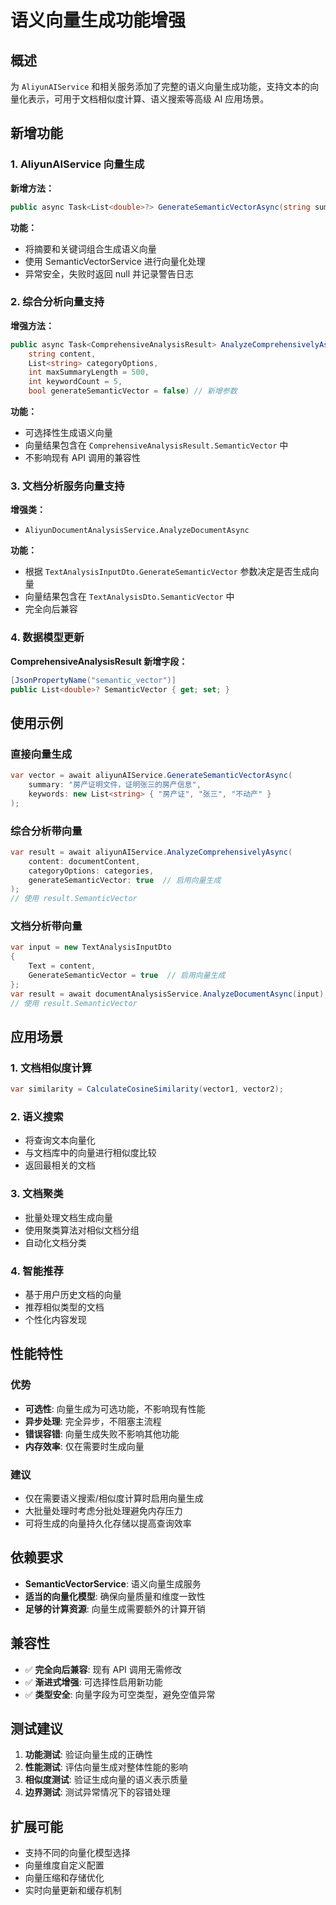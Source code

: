 # 语义向量生成功能增强

## 概述

为 `AliyunAIService` 和相关服务添加了完整的语义向量生成功能，支持文本的向量化表示，可用于文档相似度计算、语义搜索等高级 AI 应用场景。

## 新增功能

### 1. AliyunAIService 向量生成

**新增方法：**

```csharp
public async Task<List<double>?> GenerateSemanticVectorAsync(string summary, List<string> keywords)
```

**功能：**

-   将摘要和关键词组合生成语义向量
-   使用 SemanticVectorService 进行向量化处理
-   异常安全，失败时返回 null 并记录警告日志

### 2. 综合分析向量支持

**增强方法：**

```csharp
public async Task<ComprehensiveAnalysisResult> AnalyzeComprehensivelyAsync(
    string content,
    List<string> categoryOptions,
    int maxSummaryLength = 500,
    int keywordCount = 5,
    bool generateSemanticVector = false) // 新增参数
```

**功能：**

-   可选择性生成语义向量
-   向量结果包含在 `ComprehensiveAnalysisResult.SemanticVector` 中
-   不影响现有 API 调用的兼容性

### 3. 文档分析服务向量支持

**增强类：**

-   `AliyunDocumentAnalysisService.AnalyzeDocumentAsync`

**功能：**

-   根据 `TextAnalysisInputDto.GenerateSemanticVector` 参数决定是否生成向量
-   向量结果包含在 `TextAnalysisDto.SemanticVector` 中
-   完全向后兼容

### 4. 数据模型更新

**ComprehensiveAnalysisResult 新增字段：**

```csharp
[JsonPropertyName("semantic_vector")]
public List<double>? SemanticVector { get; set; }
```

## 使用示例

### 直接向量生成

```csharp
var vector = await aliyunAIService.GenerateSemanticVectorAsync(
    summary: "房产证明文件，证明张三的房产信息",
    keywords: new List<string> { "房产证", "张三", "不动产" }
);
```

### 综合分析带向量

```csharp
var result = await aliyunAIService.AnalyzeComprehensivelyAsync(
    content: documentContent,
    categoryOptions: categories,
    generateSemanticVector: true  // 启用向量生成
);
// 使用 result.SemanticVector
```

### 文档分析带向量

```csharp
var input = new TextAnalysisInputDto
{
    Text = content,
    GenerateSemanticVector = true  // 启用向量生成
};
var result = await documentAnalysisService.AnalyzeDocumentAsync(input);
// 使用 result.SemanticVector
```

## 应用场景

### 1. 文档相似度计算

```csharp
var similarity = CalculateCosineSimilarity(vector1, vector2);
```

### 2. 语义搜索

-   将查询文本向量化
-   与文档库中的向量进行相似度比较
-   返回最相关的文档

### 3. 文档聚类

-   批量处理文档生成向量
-   使用聚类算法对相似文档分组
-   自动化文档分类

### 4. 智能推荐

-   基于用户历史文档的向量
-   推荐相似类型的文档
-   个性化内容发现

## 性能特性

### 优势

-   **可选性**: 向量生成为可选功能，不影响现有性能
-   **异步处理**: 完全异步，不阻塞主流程
-   **错误容错**: 向量生成失败不影响其他功能
-   **内存效率**: 仅在需要时生成向量

### 建议

-   仅在需要语义搜索/相似度计算时启用向量生成
-   大批量处理时考虑分批处理避免内存压力
-   可将生成的向量持久化存储以提高查询效率

## 依赖要求

-   **SemanticVectorService**: 语义向量生成服务
-   **适当的向量化模型**: 确保向量质量和维度一致性
-   **足够的计算资源**: 向量生成需要额外的计算开销

## 兼容性

-   ✅ **完全向后兼容**: 现有 API 调用无需修改
-   ✅ **渐进式增强**: 可选择性启用新功能
-   ✅ **类型安全**: 向量字段为可空类型，避免空值异常

## 测试建议

1. **功能测试**: 验证向量生成的正确性
2. **性能测试**: 评估向量生成对整体性能的影响
3. **相似度测试**: 验证生成向量的语义表示质量
4. **边界测试**: 测试异常情况下的容错处理

## 扩展可能

-   支持不同的向量化模型选择
-   向量维度自定义配置
-   向量压缩和存储优化
-   实时向量更新和缓存机制
